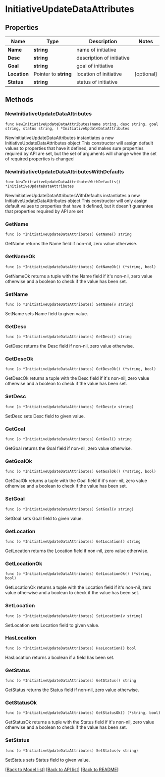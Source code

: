 # InitiativeUpdateDataAttributes

## Properties

Name | Type | Description | Notes
------------ | ------------- | ------------- | -------------
**Name** | **string** | name of initiative | 
**Desc** | **string** | description of initiative | 
**Goal** | **string** | goal of initiative | 
**Location** | Pointer to **string** | location of initiative | [optional] 
**Status** | **string** | status of initiative | 

## Methods

### NewInitiativeUpdateDataAttributes

`func NewInitiativeUpdateDataAttributes(name string, desc string, goal string, status string, ) *InitiativeUpdateDataAttributes`

NewInitiativeUpdateDataAttributes instantiates a new InitiativeUpdateDataAttributes object
This constructor will assign default values to properties that have it defined,
and makes sure properties required by API are set, but the set of arguments
will change when the set of required properties is changed

### NewInitiativeUpdateDataAttributesWithDefaults

`func NewInitiativeUpdateDataAttributesWithDefaults() *InitiativeUpdateDataAttributes`

NewInitiativeUpdateDataAttributesWithDefaults instantiates a new InitiativeUpdateDataAttributes object
This constructor will only assign default values to properties that have it defined,
but it doesn't guarantee that properties required by API are set

### GetName

`func (o *InitiativeUpdateDataAttributes) GetName() string`

GetName returns the Name field if non-nil, zero value otherwise.

### GetNameOk

`func (o *InitiativeUpdateDataAttributes) GetNameOk() (*string, bool)`

GetNameOk returns a tuple with the Name field if it's non-nil, zero value otherwise
and a boolean to check if the value has been set.

### SetName

`func (o *InitiativeUpdateDataAttributes) SetName(v string)`

SetName sets Name field to given value.


### GetDesc

`func (o *InitiativeUpdateDataAttributes) GetDesc() string`

GetDesc returns the Desc field if non-nil, zero value otherwise.

### GetDescOk

`func (o *InitiativeUpdateDataAttributes) GetDescOk() (*string, bool)`

GetDescOk returns a tuple with the Desc field if it's non-nil, zero value otherwise
and a boolean to check if the value has been set.

### SetDesc

`func (o *InitiativeUpdateDataAttributes) SetDesc(v string)`

SetDesc sets Desc field to given value.


### GetGoal

`func (o *InitiativeUpdateDataAttributes) GetGoal() string`

GetGoal returns the Goal field if non-nil, zero value otherwise.

### GetGoalOk

`func (o *InitiativeUpdateDataAttributes) GetGoalOk() (*string, bool)`

GetGoalOk returns a tuple with the Goal field if it's non-nil, zero value otherwise
and a boolean to check if the value has been set.

### SetGoal

`func (o *InitiativeUpdateDataAttributes) SetGoal(v string)`

SetGoal sets Goal field to given value.


### GetLocation

`func (o *InitiativeUpdateDataAttributes) GetLocation() string`

GetLocation returns the Location field if non-nil, zero value otherwise.

### GetLocationOk

`func (o *InitiativeUpdateDataAttributes) GetLocationOk() (*string, bool)`

GetLocationOk returns a tuple with the Location field if it's non-nil, zero value otherwise
and a boolean to check if the value has been set.

### SetLocation

`func (o *InitiativeUpdateDataAttributes) SetLocation(v string)`

SetLocation sets Location field to given value.

### HasLocation

`func (o *InitiativeUpdateDataAttributes) HasLocation() bool`

HasLocation returns a boolean if a field has been set.

### GetStatus

`func (o *InitiativeUpdateDataAttributes) GetStatus() string`

GetStatus returns the Status field if non-nil, zero value otherwise.

### GetStatusOk

`func (o *InitiativeUpdateDataAttributes) GetStatusOk() (*string, bool)`

GetStatusOk returns a tuple with the Status field if it's non-nil, zero value otherwise
and a boolean to check if the value has been set.

### SetStatus

`func (o *InitiativeUpdateDataAttributes) SetStatus(v string)`

SetStatus sets Status field to given value.



[[Back to Model list]](../README.md#documentation-for-models) [[Back to API list]](../README.md#documentation-for-api-endpoints) [[Back to README]](../README.md)


